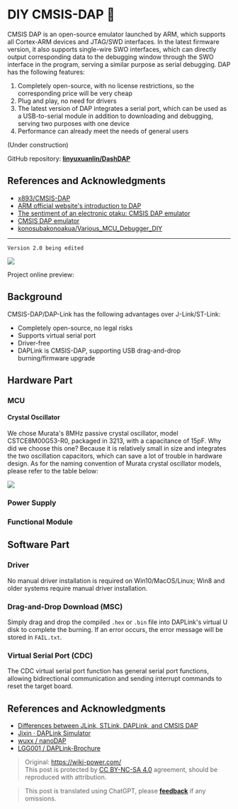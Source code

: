 # DIY CMSIS-DAP 🚧

CMSIS DAP is an open-source emulator launched by ARM, which supports all Cortex-ARM devices and JTAG/SWD interfaces. In the latest firmware version, it also supports single-wire SWO interfaces, which can directly output corresponding data to the debugging window through the SWO interface in the program, serving a similar purpose as serial debugging. DAP has the following features:

1. Completely open-source, with no license restrictions, so the corresponding price will be very cheap
2. Plug and play, no need for drivers
3. The latest version of DAP integrates a serial port, which can be used as a USB-to-serial module in addition to downloading and debugging, serving two purposes with one device
4. Performance can already meet the needs of general users

(Under construction)

GitHub repository: [**linyuxuanlin/DashDAP**](https://github.com/linyuxuanlin/DashDAP)

## References and Acknowledgments

- [x893/CMSIS-DAP](https://github.com/x893/CMSIS-DAP)
- [ARM official website's introduction to DAP](http://www.keil.com/pack/doc/cmsis/DAP/html/index.html)
- [The sentiment of an electronic otaku: CMSIS DAP emulator](http://www.stmcu.org.cn/module/forum/thread-610968-1-2.html)
- [CMSIS DAP emulator](https://item.taobao.com/item.htm?spm=a1z10.1-c.w5003-21405148310.36.78726a3dta5ieC&id=550828063764&scene=taobao_shop)
- [konosubakonoakua/Various_MCU_Debugger_DIY](https://github.com/konosubakonoakua/Various_MCU_Debugger_DIY)

---

`Version 2.0 being edited`

![](https://wiki-media-1253965369.cos.ap-guangzhou.myqcloud.com/img/20200613154907.jpg)

Project online preview:

<div class="altium-iframe-viewer">
  <div
    class="altium-ecad-viewer"
    data-project-src="https://github.com/linyuxuanlin/DashDAP/raw/master/Hardware/DashDAP.zip"
  ></div>
</div>

## Background

CMSIS-DAP/DAP-Link has the following advantages over J-Link/ST-Link:

- Completely open-source, no legal risks
- Supports virtual serial port
- Driver-free
- DAPLink is CMSIS-DAP, supporting USB drag-and-drop burning/firmware upgrade

## Hardware Part

### MCU

#### Crystal Oscillator

We chose Murata's 8MHz passive crystal oscillator, model CSTCE8M00G53-R0, packaged in 3213, with a capacitance of 15pF. Why did we choose this one? Because it is relatively small in size and integrates the two oscillation capacitors, which can save a lot of trouble in hardware design. As for the naming convention of Murata crystal oscillator models, please refer to the table below:

![](https://wiki-media-1253965369.cos.ap-guangzhou.myqcloud.com/img/20200612143451.jpg)

### Power Supply

### Functional Module

## Software Part

### Driver

No manual driver installation is required on Win10/MacOS/Linux; Win8 and older systems require manual driver installation.

### Drag-and-Drop Download (MSC)

Simply drag and drop the compiled `.hex` or `.bin` file into DAPLink's virtual U disk to complete the burning. If an error occurs, the error message will be stored in `FAIL.txt`.

### Virtual Serial Port (CDC)

The CDC virtual serial port function has general serial port functions, allowing bidirectional communication and sending interrupt commands to reset the target board.

## References and Acknowledgments

- [Differences between JLink, STLink, DAPLink, and CMSIS DAP](https://blog.csdn.net/zhouml_msn/article/details/105298776)
- [Jixin · DAPLink Simulator](https://www.jixin.pro/bbs/topic/4187)
- [wuxx / nanoDAP](https://github.com/wuxx/nanoDAP)
- [LGG001 / DAPLink-Brochure](https://github.com/LGG001/DAPLink-Brochure)

> Original: <https://wiki-power.com/>  
> This post is protected by [CC BY-NC-SA 4.0](https://creativecommons.org/licenses/by/4.0/deed.en) agreement, should be reproduced with attribution.

> This post is translated using ChatGPT, please [**feedback**](https://github.com/linyuxuanlin/Wiki_MkDocs/issues/new) if any omissions.